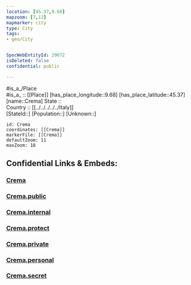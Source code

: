 ```yaml
---
location: [45.37,9.68] 
mapzoom: [7,12] 
mapmarker: city 
type: City
tags:
- geo/City


SpocWebEntityId: 29672
isDeleted: false
confidential: public

---
```

#is_a_/Place  
#is_a_ :: [[Place]] 
[has_place_longitude::9.68] 
[has_place_latitude::45.37] 
[name::Crema] 
State ::  
Country :: [[../../../../../Italy]]  
[StateId::] 
[Population::] 
[Unknown::] 


```leaflet
id: Crema
coordinates: [[Crema]] 
markerFile: [[Crema]] 
defaultZoom: 11 
maxZoom: 18
```


## Confidential Links & Embeds: 

### [Crema](/_Standards/Earth/Continent/Europe/Europe~South/Italy/regions~Italy/Lombardy/Cremona.Province/City/Crema.md) 

### [Crema.public](/_public/Earth/Continent/Europe/Europe~South/Italy/regions~Italy/Lombardy/Cremona.Province/City/Crema.public.md) 

### [Crema.internal](/_internal/Earth/Continent/Europe/Europe~South/Italy/regions~Italy/Lombardy/Cremona.Province/City/Crema.internal.md) 

### [Crema.protect](/_protect/Earth/Continent/Europe/Europe~South/Italy/regions~Italy/Lombardy/Cremona.Province/City/Crema.protect.md) 

### [Crema.private](/_private/Earth/Continent/Europe/Europe~South/Italy/regions~Italy/Lombardy/Cremona.Province/City/Crema.private.md) 

### [Crema.personal](/_personal/Earth/Continent/Europe/Europe~South/Italy/regions~Italy/Lombardy/Cremona.Province/City/Crema.personal.md) 

### [Crema.secret](/_secret/Earth/Continent/Europe/Europe~South/Italy/regions~Italy/Lombardy/Cremona.Province/City/Crema.secret.md)

